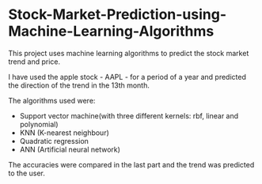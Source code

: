 # Stock-Market-Prediction-using-Machine-Learning-Algorithms

This project uses machine learning algorithms to predict the stock market trend and price. 

I have used the apple stock - AAPL - for a period of a year and predicted the direction of the trend in the 13th month.

The algorithms used were: 
- Support vector machine(with three different kernels: rbf, linear and polynomial)
- KNN (K-nearest neighbour)
- Quadratic regression
- ANN (Artificial neural network)

The accuracies were compared in the last part and the trend was predicted to the user.

